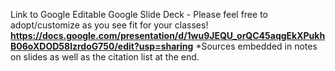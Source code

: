 Link to Google Editable Google Slide Deck - Please feel free to adopt/customize as you see fit for your classes!
**https://docs.google.com/presentation/d/1wu9JEQU_orQC45aqgEkXPukhB06oXDOD58lzrdoG750/edit?usp=sharing**
*Sources embedded in notes on slides as well as the citation list at the end.
